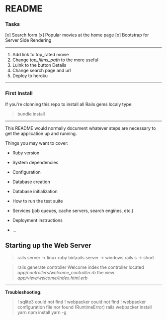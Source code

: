 # README

### Tasks

[x] Search form 
[x] Popular movies at the home page 
[x] Bootstrap for Server Side Rendering 

---

1. Add link to top_rated movie 
2. Change *top_films_path* to the more useful 
3. Luink to the button Details
4. Change search page and url 
5. Deploy to heroku 

---

### First Install 

If you're clonning this repo to install all Rails gems localy type: 

> bundle install

--- 

This README would normally document whatever steps are necessary to get the
application up and running.

Things you may want to cover:

* Ruby version

* System dependencies

* Configuration

* Database creation

* Database initialization

* How to run the test suite

* Services (job queues, cache servers, search engines, etc.)

* Deployment instructions

* ...

## Starting up the Web Server

> rails server 			-> linux
> ruby bin\rails server -> windows
> rails s 				-> short 

> rails generate controller Welcome index
> the controller located *app/controllers/welcome_controller.rb*
> the view *app/view/welcome/index.html.erb*

---

**Troubleshooting:**

> ! sqlite3 could not find 
> ! webpacker could not find 
> ! webpacker configuration file nor found (RuntimeError)
> rails webpacker 
> install yarn
> npm install yarn -g 
